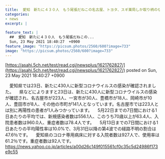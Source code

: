 ```yaml
---
title:  愛知　新たに４３０人　もう尾張だねこの名古屋、トヨタ、スギ薬局しか取り柄のない田舎県  
categories:
- news
excerpt: |
  
feature_text: |
  ##  愛知　新たに４３０人　もう尾張だねこの...
  Sun, 23 May 2021 18:40:27  +0900
feature_image: "https://picsum.photos/2560/600?image=733"
image: "https://picsum.photos/2560/600?image=733"
---
```


[https://asahi.5ch.net/test/read.cgi/newsplus/1621762827/](https://asahi.5ch.net/test/read.cgi/newsplus/1621762827/)
posted on Sun, 23 May 2021 18:40:27  +0900

<!--more-->

　愛知県では23日、新たに430人に新型コロナウイルスの感染が確認されました。 　県などによりますと23日は、新たに430人に新型コロナウイルスの感染が確認され、名古屋市が223人、一宮市が30人、豊橋市が18人、岡崎市が10人、豊田市が8人、その他の市町が141人となっています。名古屋市では223人とは別に再陽性の患者が1人みつかっています。 　5月22日までの7日間における1日あたりの平均では、新規感染者数は556.1人、このうち70歳以上が63.4人、入院患者数は960.0人、重症者数は78.4人です。 　5月13日までの7日間における1日あたりの平均陽性率は10.0%で、3月31日以降の第4波での経路不明の割合は47.6％です。 　愛知県のコロナ専用病床に対する入院者数は927人で、使用率は61.2％です。重症者数は92人です。　 https://news.yahoo.co.jp/articles/a00d26c149f015561cf0c35c5d24986f173e9c55
